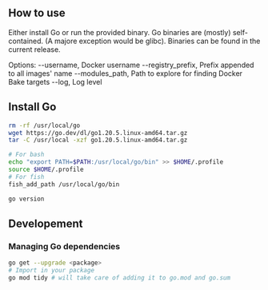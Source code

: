 ## How to use

Either install Go or run the provided binary. Go binaries are (mostly) self-contained. (A majore exception would be glibc).
Binaries can be found in the current release.

Options:
--username, Docker username
--registry_prefix, Prefix appended to all images' name
--modules_path, Path to explore for finding Docker Bake targets
--log, Log level

## Install Go

```bash
rm -rf /usr/local/go
wget https://go.dev/dl/go1.20.5.linux-amd64.tar.gz
tar -C /usr/local -xzf go1.20.5.linux-amd64.tar.gz

# For bash
echo "export PATH=$PATH:/usr/local/go/bin" >> $HOME/.profile
source $HOME/.profile
# For fish
fish_add_path /usr/local/go/bin

go version
```
## Developement

### Managing Go dependencies

```bash
go get --upgrade <package>
# Import in your package
go mod tidy # will take care of adding it to go.mod and go.sum
```
